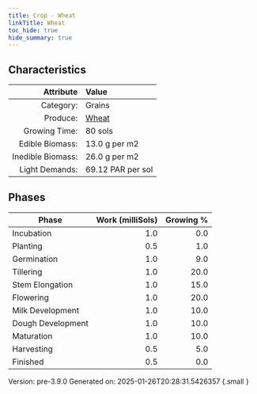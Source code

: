 ```yaml
---
title: Crop - Wheat
linkTitle: Wheat
toc_hide: true
hide_summary: true
---
```


## Characteristics

| Attribute      | Value |
|--------:|:------|
|Category:|Grains|
|Produce:|[Wheat](/docs/definitions/resource/wheat)|
|Growing Time:|80 sols|
|Edible Biomass:|13.0 g per m2|
|Inedible Biomass:|26.0 g per m2|
|Light Demands:|69.12 PAR per sol|

## Phases

| Phase           | Work (milliSols) | Growing % |
|-----------|------:|--------:|
|Incubation|1.0|0.0|
|Planting|0.5|1.0|
|Germination|1.0|9.0|
|Tillering|1.0|20.0|
|Stem Elongation|1.0|15.0|
|Flowering|1.0|20.0|
|Milk Development|1.0|10.0|
|Dough Development|1.0|10.0|
|Maturation|1.0|10.0|
|Harvesting|0.5|5.0|
|Finished|0.5|0.0|

Version: pre-3.9.0 Generated on: 2025-01-26T20:28:31.5426357
{.small }